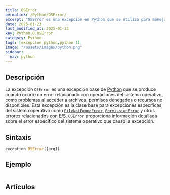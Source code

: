 ```yaml
---
title: OSError
permalink: /Python/OSError/
excerpt: "OSError es una excepción en Python que se utiliza para manejar errores relacionados con el sistema operativo."
date: 2025-01-23
last_modified_at: 2025-01-23
key: Python.O.OSError
category: Python
tags: [excepcion python,python 1]
image: "/assets/images/python.png"
sidebar:
  nav: python
---
```


## Descripción


La excepción `OSError` es una excepción base de [Python](https://www.manualweb.net/python/) que se produce cuando ocurre un error relacionado con operaciones del sistema operativo, como problemas al acceder a archivos, permisos denegados o recursos no disponibles. Esta excepción es la clase base para excepciones específicas del sistema operativo como [`FileNotFoundError`](https://www.w3api.com/Python/FileNotFoundError/), [`PermissionError`](https://www.w3api.com/Python/PermissionError/) y otros errores relacionados con E/S. `OSError` proporciona información detallada sobre el error específico del sistema operativo que causó la excepción.


## Sintaxis


```python
exception OSError([arg])
```


## Ejemplo


```python

```


## Artículos


